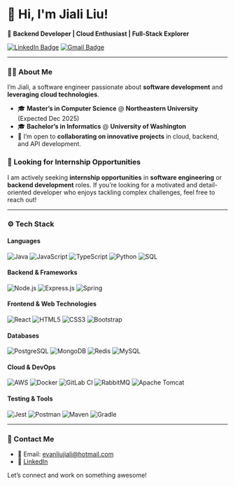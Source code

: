 # 👋 Hi, I'm Jiali Liu!

🚀 **Backend Developer | Cloud Enthusiast | Full-Stack Explorer**

[![LinkedIn Badge](https://img.shields.io/badge/-Jiali%20Liu-blue?style=flat-square&logo=Linkedin&logoColor=white&link=https://www.linkedin.com/in/jiali-liu-b04b841ba)](https://www.linkedin.com/in/jiali-liu-b04b841ba) 
[![Gmail Badge](https://img.shields.io/badge/-evanliujiali%40hotmail.com-c14438?style=flat-square&logo=Gmail&logoColor=white&link=mailto:evanliujiali@hotmail.com)](mailto:evanliujiali@hotmail.com)

---

### 🧑‍💻 About Me
I’m Jiali, a software engineer passionate about **software development** and **leveraging cloud technologies**. 

- 🎓 **Master’s in Computer Science** @ **Northeastern University** (Expected Dec 2025)
- 🎓 **Bachelor’s in Informatics** @ **University of Washington**
- 👯 I’m open to **collaborating on innovative projects** in cloud, backend, and API development.
  
### 🚀 Looking for Internship Opportunities
I am actively seeking **internship opportunities** in **software engineering** or **backend development** roles. If you’re looking for a motivated and detail-oriented developer who enjoys tackling complex challenges, feel free to reach out!

---

### ⚙️ Tech Stack
#### **Languages**
![Java](https://img.shields.io/badge/-Java-333333?style=flat&logo=java&logoColor=FFA518)
![JavaScript](https://img.shields.io/badge/-JavaScript-333333?style=flat&logo=javascript&logoColor=F7DF1E)
![TypeScript](https://img.shields.io/badge/-TypeScript-333333?style=flat&logo=typescript&logoColor=007ACC)
![Python](https://img.shields.io/badge/-Python-333333?style=flat&logo=python&logoColor=3776AB)
![SQL](https://img.shields.io/badge/-SQL-333333?style=flat&logo=postgresql&logoColor=336791)

#### **Backend & Frameworks**
![Node.js](https://img.shields.io/badge/-Node.js-333333?style=flat&logo=node.js&logoColor=339933)
![Express.js](https://img.shields.io/badge/-Express.js-333333?style=flat&logo=express&logoColor=white)
![Spring](https://img.shields.io/badge/-Spring-333333?style=flat&logo=spring&logoColor=6DB33F)

#### **Frontend & Web Technologies**
![React](https://img.shields.io/badge/-React-333333?style=flat&logo=react&logoColor=61DAFB)
![HTML5](https://img.shields.io/badge/-HTML5-333333?style=flat&logo=html5&logoColor=E34F26)
![CSS3](https://img.shields.io/badge/-CSS3-333333?style=flat&logo=css3&logoColor=1572B6)
![Bootstrap](https://img.shields.io/badge/-Bootstrap-333333?style=flat&logo=bootstrap&logoColor=563D7C)

#### **Databases**
![PostgreSQL](https://img.shields.io/badge/-PostgreSQL-333333?style=flat&logo=postgresql&logoColor=336791)
![MongoDB](https://img.shields.io/badge/-MongoDB-333333?style=flat&logo=mongodb&logoColor=47A248)
![Redis](https://img.shields.io/badge/-Redis-333333?style=flat&logo=redis&logoColor=DC382D)
![MySQL](https://img.shields.io/badge/-MySQL-333333?style=flat&logo=MySQL&logoColor=DC382D)

#### **Cloud & DevOps**
![AWS](https://img.shields.io/badge/-AWS-333333?style=flat&logo=amazon-aws&logoColor=FF9900)
![Docker](https://img.shields.io/badge/-Docker-333333?style=flat&logo=docker&logoColor=0db7ed)
![GitLab CI](https://img.shields.io/badge/-GitLab%20CI-333333?style=flat&logo=gitlab&logoColor=FC6D26)
![RabbitMQ](https://img.shields.io/badge/-RabbitMQ-333333?style=flat&logo=rabbitmq&logoColor=FF6600)
![Apache Tomcat](https://img.shields.io/badge/-Apache%20Tomcat-333333?style=flat&logo=apache-tomcat&logoColor=F8DC75)

#### **Testing & Tools**
![Jest](https://img.shields.io/badge/-Jest-333333?style=flat&logo=jest&logoColor=C21325)
![Postman](https://img.shields.io/badge/-Postman-333333?style=flat&logo=postman&logoColor=FF6C37)
![Maven](https://img.shields.io/badge/-Maven-333333?style=flat&logo=apache-maven&logoColor=C71A36)
![Gradle](https://img.shields.io/badge/-Gradle-333333?style=flat&logo=gradle&logoColor=02303A)

---

### 🌟 Contact Me
- 📧 Email: [evanliujiali@hotmail.com](mailto:evanliujiali@hotmail.com)
- 💼 [LinkedIn](https://www.linkedin.com/in/jiali-liu-b04b841ba)

Let’s connect and work on something awesome!
